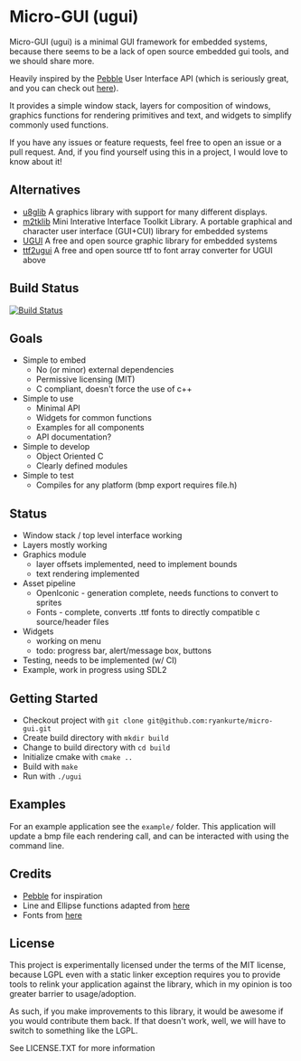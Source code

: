 # Micro-GUI (ugui)

Micro-GUI (ugui) is a minimal GUI framework for embedded systems, because there seems to be a lack of open source embedded gui tools, and we should share more.

Heavily inspired by the [Pebble](https://getpebble.com) User Interface API (which is seriously great, and you can check out [here](https://developer.getpebble.com/docs/c/User_Interface/)).

It provides a simple window stack, layers for composition of windows, graphics functions for rendering primitives and text, and widgets to simplify commonly used functions.

If you have any issues or feature requests, feel free to open an issue or a pull request. And, if you find yourself using this in a project, I would love to know about it!

## Alternatives
 - [u8glib](https://github.com/olikraus/u8glib) A graphics library with support for many different displays.
 - [m2tklib](https://github.com/olikraus/m2tklib) Mini Interative Interface Toolkit Library. A portable graphical and character user interface (GUI+CUI) library for embedded systems
 - [UGUI](https://github.com/achimdoebler/UGUI) A free and open source graphic library for embedded systems
 - [ttf2ugui](https://github.com/AriZuu/ttf2ugui) A free and open source ttf to font array converter for UGUI above

## Build Status
[![Build Status](https://travis-ci.org/ryankurte/micro-gui.svg)](https://travis-ci.org/ryankurte/micro-gui)

## Goals
 - Simple to embed
   - No (or minor) external dependencies
   - Permissive licensing (MIT)
   - C compliant, doesn't force the use of c++
 - Simple to use
   - Minimal API
   - Widgets for common functions
   - Examples for all components
   - API documentation?
 - Simple to develop
   - Object Oriented C
   - Clearly defined modules
 - Simple to test
   - Compiles for any platform (bmp export requires file.h)

## Status

 - Window stack / top level interface working
 - Layers mostly working
 - Graphics module 
   - layer offsets implemented, need to implement bounds
   - text rendering implemented
 - Asset pipeline
   - OpenIconic - generation complete, needs functions to convert to sprites
   - Fonts - complete, converts .ttf fonts to directly compatible c source/header files
 - Widgets
   - working on menu
   - todo: progress bar, alert/message box, buttons
 - Testing, needs to be implemented (w/ CI)
 - Example, work in progress using SDL2

## Getting Started

 - Checkout project with `git clone git@github.com:ryankurte/micro-gui.git`
 - Create build directory with `mkdir build`
 - Change to build directory with `cd build`
 - Initialize cmake with `cmake ..`
 - Build with `make`
 - Run with `./ugui`

## Examples

For an example application see the `example/` folder. This application will update a bmp file each rendering call, and can be interacted with using the command line.

## Credits

 - [Pebble](https://getpebble.com) for inspiration 
 - Line and Ellipse functions adapted from [here](https://www.opengl.org/discussion_boards/showthread.php/168761-Drawing-Line-Bresenhem-midpoint-algorithm)
 - Fonts from [here](https://github.com/dhepper/font8x8)

## License

This project is experimentally licensed under the terms of the MIT license, because LGPL even with a static linker exception requires you to provide tools to relink your application against the library, which in my opinion is too greater barrier to usage/adoption.

As such, if you make improvements to this library, it would be awesome if you would contribute them back. If that doesn't work, well, we will have to switch to something like the LGPL.

See LICENSE.TXT for more information

